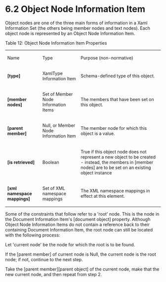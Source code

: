 <html dir="LTR" xmlns:mshelp="http://msdn.microsoft.com/mshelp" xmlns:ddue="http://ddue.schemas.microsoft.com/authoring/2003/5" xmlns:xlink="http://www.w3.org/1999/xlink" xmlns:tool="http://www.microsoft.com/tooltip"><body><input type="hidden" id="userDataCache" class="userDataStyle"><input type="hidden" id="hiddenScrollOffset"><img id="dropDownImage" style="display:none; height:0; width:0;" src="../local/drpdown.gif"><img id="dropDownHoverImage" style="display:none; height:0; width:0;" src="../local/drpdown_orange.gif"><img id="collapseImage" style="display:none; height:0; width:0;" src="../local/collapse.gif"><img id="expandImage" style="display:none; height:0; width:0;" src="../local/exp.gif"><img id="collapseAllImage" style="display:none; height:0; width:0;" src="../local/collall.gif"><img id="expandAllImage" style="display:none; height:0; width:0;" src="../local/expall.gif"><img id="copyImage" style="display:none; height:0; width:0;" src="../local/copycode.gif"><img id="copyHoverImage" style="display:none; height:0; width:0;" src="../local/copycodeHighlight.gif"><div id="header"><h1 class="heading">6.2 Object Node Information Item</h1></div><div id="mainSection"><div id="mainBody"><div id="allHistory" class="saveHistory" onsave="saveAll()" onload="loadAll()"></div>




<p xmlns:wsd="http://wsdev.schemas.microsoft.com/authoring/2008/2" xmlns:msxsl="urn:schemas-microsoft-com:xslt" xmlns:script="urn:script" xmlns:build="urn:build">
<div id="sectionSection0" class="section" name="collapseableSection"><content xmlns="http://ddue.schemas.microsoft.com/authoring/2003/5" xmlns:wsd="http://wsdev.schemas.microsoft.com/authoring/2008/2" xmlns:msxsl="urn:schemas-microsoft-com:xslt" xmlns:script="urn:script" xmlns:build="urn:build">
				</content></div><div id="sectionSection1" class="section" name="collapseableSection"><content xmlns="http://ddue.schemas.microsoft.com/authoring/2003/5" xmlns:wsd="http://wsdev.schemas.microsoft.com/authoring/2008/2" xmlns:msxsl="urn:schemas-microsoft-com:xslt" xmlns:script="urn:script" xmlns:build="urn:build">
					<p xmlns="">Object nodes are one of the three main forms of information in a <mshelp:link keywords="777958b9-a118-4747-94cf-6f138abc56ef" tabindex="0">Xaml Information Set</mshelp:link> (the others being member nodes and text nodes). Each object node is represented by an Object Node Information Item.</p>
					<p xmlns="">Table 12: Object Node Information Item Properties</p>
					<p xmlns=""><b></b></p><table class="ProtocolAuthoredTable" xmlns=""><tr>
								<td id="ShadedCell">
									<p>Name</p>
								</td>
								<td id="ShadedCell">
									<p>Type</p>
								</td>
								<td id="ShadedCell">
									<p>Purpose (non-normative)</p>
								</td>
							</tr><tr>
							<td>
								<p>
									<b>[type]</b>
								</p>
							</td>
							<td>
								<p>
									<mshelp:link keywords="2c66ed32-eead-44a7-847d-baabda0d2856" tabindex="0">XamlType Information Item</mshelp:link>
								</p>
							</td>
							<td>
								<p>Schema-defined type of this object.</p>
							</td>
						</tr><tr>
							<td>
								<p>
									<b>[member nodes]</b>
								</p>
							</td>
							<td>
								<p>Set of <mshelp:link keywords="332b6dfa-e78e-4956-8302-3d901547e19e" tabindex="0">Member Node Information Items</mshelp:link></p>
							</td>
							<td>
								<p>The members that have been set on this object.</p>
							</td>
						</tr><tr>
							<td>
								<p>
									<b>[parent member]</b>
								</p>
							</td>
							<td>
								<p>Null, or <mshelp:link keywords="332b6dfa-e78e-4956-8302-3d901547e19e" tabindex="0">Member Node Information Item</mshelp:link></p>
							</td>
							<td>
								<p>The member node for which this object is a value.</p>
							</td>
						</tr><tr>
							<td>
								<p>
									<b>[is retrieved]</b>
								</p>
							</td>
							<td>
								<p>
									<mshelp:link keywords="1eb78057-226e-49ca-863a-b256590a4694" tabindex="0">Boolean</mshelp:link>
								</p>
							</td>
							<td>
								<p>True if this object node does not represent a new object to be created - instead, the members in [member nodes] are to be set on an existing object instance</p>
							</td>
						</tr><tr>
							<td>
								<p>
									<b>[xml namespace mappings]</b>
								</p>
							</td>
							<td>
								<p>Set of XML namespace mappings</p>
							</td>
							<td>
								<p>The XML namespace mappings in effect at this element.</p>
							</td>
						</tr></table>
					<p xmlns="">Some of the constraints that follow refer to a 'root' node. This is the node in the <mshelp:link keywords="ac671085-93f2-4ef0-86f6-bb543fabedcf" tabindex="0">Document Information Item's</mshelp:link> [document object] property. Although Object Node Information Items do not contain a reference back to their containing <mshelp:link keywords="ac671085-93f2-4ef0-86f6-bb543fabedcf" tabindex="0">Document Information Item</mshelp:link>, the root node can still be located with the following process:</p>
					<p xmlns="">Let 'current node' be the node for which the root is to be found.</p>
					<p xmlns="">If the [parent member] of current node is Null, the current node is the root node; if not, continue to the next step.</p>
					<p xmlns="">Take the [parent member][parent object] of the current node, make that the new current node, and then repeat from step 2.</p>
				</content></div><!--[if gte IE 5]>
			<tool:tip element="languageFilterToolTip" avoidmouse="false"/>
		<![endif]--></div><a name="feedback"></a><span></span></div></body></html>